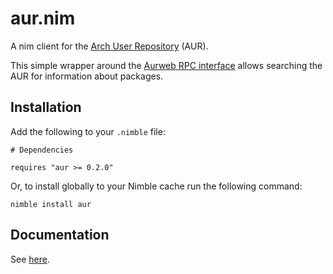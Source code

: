 # aur.nim

A nim client for the [Arch User Repository](https://aur.archlinux.org/) (AUR).

This simple wrapper around the [Aurweb RPC interface](https://wiki.archlinux.org/index.php/Aurweb_RPC_interface) allows searching the AUR for information about packages.


## Installation

Add the following to your `.nimble` file:

```
# Dependencies

requires "aur >= 0.2.0"
```

Or, to install globally to your Nimble cache run the following command:

```
nimble install aur
```

## Documentation

See [here](https://hnicke.github.io/aur.nim/).
